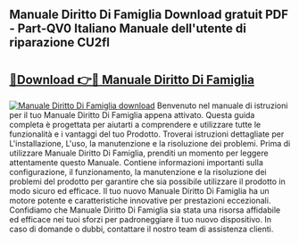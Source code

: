 ## Manuale Diritto Di Famiglia Download gratuit PDF - Part-QV0 Italiano Manuale dell'utente di riparazione CU2fl

# <h2><a href="http://dffed0.blite.top/?on=Manuale+Diritto+Di+Famiglia">🔗Download 👉🔴 Manuale Diritto Di Famiglia</a></h2>

[![Manuale Diritto Di Famiglia download](https://i.imgur.com/lujVjoI.png)](http://dffed0.blite.top/?on=Manuale+Diritto+Di+Famiglia)
Benvenuto nel manuale di istruzioni per il tuo Manuale Diritto Di Famiglia appena attivato. Questa guida completa è progettata per aiutarti a comprendere e utilizzare tutte le funzionalità e i vantaggi del tuo Prodotto. Troverai istruzioni dettagliate per L'installazione, L'uso, la manutenzione e la risoluzione dei problemi. Prima di utilizzare Manuale Diritto Di Famiglia, prenditi un momento per leggere attentamente questo Manuale. Contiene informazioni importanti sulla configurazione, il funzionamento, la manutenzione e la risoluzione dei problemi del prodotto per garantire che sia possibile utilizzare il prodotto in modo sicuro ed efficace. Il tuo nuovo Manuale Diritto Di Famiglia ha un motore potente e caratteristiche innovative per prestazioni eccezionali. Confidiamo che Manuale Diritto Di Famiglia sia stata una risorsa affidabile ed efficace nei tuoi sforzi per padroneggiare il tuo nuovo dispositivo. In caso di domande o dubbi, contattare il nostro team di assistenza clienti.
